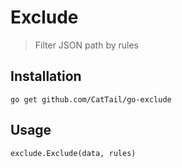 # Exclude

> Filter JSON path by rules

## Installation

    go get github.com/CatTail/go-exclude

## Usage

    exclude.Exclude(data, rules)
